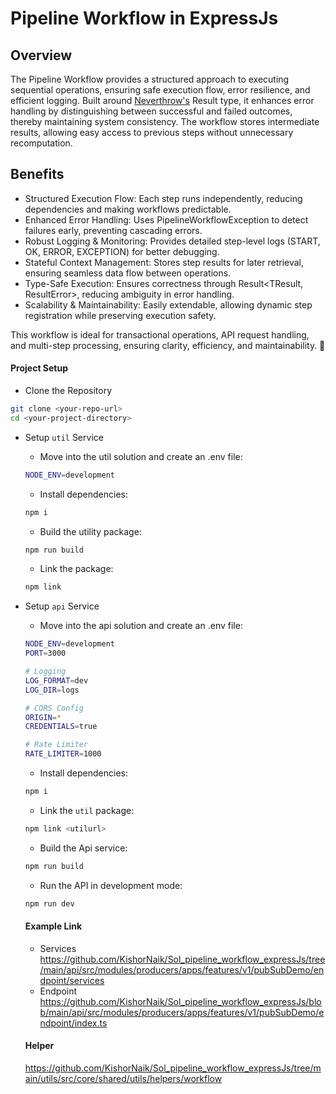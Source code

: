 # Pipeline Workflow in ExpressJs

## Overview
The Pipeline Workflow provides a structured approach to executing sequential operations, ensuring safe execution flow, error resilience, and efficient logging. Built around [Neverthrow's](https://www.npmjs.com/package/neverthrow) Result type, it enhances error handling by distinguishing between successful and failed outcomes, thereby maintaining system consistency. The workflow stores intermediate results, allowing easy access to previous steps without unnecessary recomputation.

## Benefits
- Structured Execution Flow: Each step runs independently, reducing dependencies and making workflows predictable.
- Enhanced Error Handling: Uses PipelineWorkflowException to detect failures early, preventing cascading errors.
- Robust Logging & Monitoring: Provides detailed step-level logs (START, OK, ERROR, EXCEPTION) for better debugging.
- Stateful Context Management: Stores step results for later retrieval, ensuring seamless data flow between operations.
- Type-Safe Execution: Ensures correctness through Result<TResult, ResultError>, reducing ambiguity in error handling.
- Scalability & Maintainability: Easily extendable, allowing dynamic step registration while preserving execution safety.

This workflow is ideal for transactional operations, API request handling, and multi-step processing, ensuring clarity, efficiency, and maintainability. 🚀

#### Project Setup
- Clone the Repository
```bash
git clone <your-repo-url>
cd <your-project-directory>
``` 
- Setup `util` Service
    - Move into the util solution and create an .env file:
    ```bash
    NODE_ENV=development
    ```
    - Install dependencies:
    ```bash
    npm i
    ```
    - Build the utility package:
    ```bash
    npm run build
    ```
    - Link the package:
    ```bash
    npm link
    ```
- Setup `api` Service
    - Move into the api solution and create an .env file:
    ```bash
    NODE_ENV=development
    PORT=3000

    # Logging
    LOG_FORMAT=dev
    LOG_DIR=logs

    # CORS Config
    ORIGIN=*
    CREDENTIALS=true

    # Rate Limiter
    RATE_LIMITER=1000
    ```
    - Install dependencies:
    ```bash
    npm i
    ```
    - Link the `util` package:
    ```bash
    npm link <utilurl>
    ```
    - Build the Api service:
    ```bash
    npm run build
    ```
    - Run the API in development mode:
    ```bash
    npm run dev
    ```

    #### Example Link
    - Services
    https://github.com/KishorNaik/Sol_pipeline_workflow_expressJs/tree/main/api/src/modules/producers/apps/features/v1/pubSubDemo/endpoint/services
    - Endpoint
    https://github.com/KishorNaik/Sol_pipeline_workflow_expressJs/blob/main/api/src/modules/producers/apps/features/v1/pubSubDemo/endpoint/index.ts

    #### Helper
    https://github.com/KishorNaik/Sol_pipeline_workflow_expressJs/tree/main/utils/src/core/shared/utils/helpers/workflow